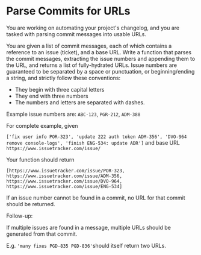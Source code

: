 # Parse Commits for URLs

You are working on automating your project's changelog, and you are tasked with parsing commit messages into usable URLs.

You are given a list of commit messages, each of which contains a reference to an issue (ticket), and a base URL.
Write a function that parses the commit messages, extracting the issue numbers and appending them to the URL, and returns
a list of fully-hydrated URLs. Issue numbers are guaranteed to be separated by a space or punctuation, or beginning/ending a string,
and strictly follow these conventions:

* They begin with three capital letters
* They end with three numbers
* The numbers and letters are separated with dashes.

Example issue numbers are: `ABC-123`, `PGR-212`, `ADM-388`

For complete example, given

`['fix user info POR-323', 'update 222 auth token ADM-356', 'DVO-964 remove console-logs', 'finish ENG-534: update ADR']`
and base URL `https://www.issuetracker.com/issue/`

Your function should return

```
[https://www.issuetracker.com/issue/POR-323,
https://www.issuetracker.com/issue/ADM-356,
https://www.issuetracker.com/issue/DVO-964,
https://www.issuetracker.com/issue/ENG-534]
```

If an issue number cannot be found in a commit, no URL for that commit should be returned.

Follow-up:

If multiple issues are found in a message, multiple URLs should be generated from that commit.

E.g. `'many fixes PGD-835 PGD-836'`should itself return two URLs.


